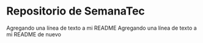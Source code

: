 # Repositorio de SemanaTec
Agregando una línea de texto a mi README
Agregando una línea de texto a mi README de nuevo
